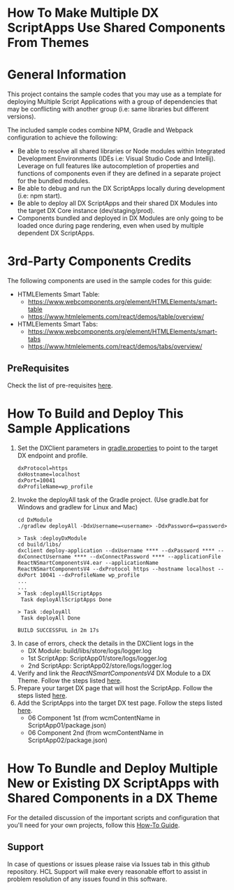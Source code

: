 # How To Make Multiple DX ScriptApps Use Shared Components From Themes
# General Information
This project contains the sample codes that you may use as a template for deploying Multiple Script Applications with a group of dependencies that may be conflicting with another group (i.e: same libraries but different versions).

The included sample codes combine NPM, Gradle and Webpack configuration to achieve the following:
- Be able to resolve all shared libraries or Node modules within Integrated Development Environments (IDEs i.e: Visual Studio Code and Intellij). Leverage on full features like autocompletion of properties and functions of components even if they are defined in a separate project for the bundled modules.
- Be able to debug and run the DX ScriptApps locally during development (i.e: npm start).
- Be able to deploy all DX ScriptApps and their shared DX Modules into the target DX Core instance (dev/staging/prod).
- Components bundled and deployed in DX Modules are only going to be loaded once during page rendering, even when used by multiple dependent DX ScriptApps.

# 3rd-Party Components Credits
The following components are used in the sample codes for this guide:
- HTMLElements Smart Table:
    - https://www.webcomponents.org/element/HTMLElements/smart-table
    - https://www.htmlelements.com/react/demos/table/overview/
- HTMLElements Smart Tabs:
    - https://www.webcomponents.org/element/HTMLElements/smart-tabs
    - https://www.htmlelements.com/react/demos/tabs/overview/

## PreRequisites
Check the list of pre-requisites [here](https://pages.git.cwp.pnp-hcl.com/CWPdoc/dx-mkdocs/in-progress/guide_me/tutorials/scriptapps/pre_requisites/).

#  How To Build and Deploy This Sample Applications
1. Set the DXClient parameters in [gradle.properties](gradle.properties) to point to the target DX endpoint and profile.
    ```
   dxProtocol=https
   dxHostname=localhost
   dxPort=10041
   dxProfileName=wp_profile
    ```
2. Invoke the deployAll task of the Gradle project. (Use gradle.bat for Windows and gradlew for Linux and Mac)
    ``` 
    cd DxModule
    ./gradlew deployAll -DdxUsername=<username> -DdxPassword=<password>
    ``` 
    ``` 
    > Task :deployDxModule
    cd build/libs/
    dxclient deploy-application --dxUsername **** --dxPassword **** --dxConnectUsername **** --dxConnectPassword **** --applicationFile ReactNSmartComponentsV4.ear --applicationName ReactNSmartComponentsV4 --dxProtocol https --hostname localhost --dxPort 10041 --dxProfileName wp_profile
    ...
    ...
    > Task :deployAllScriptApps
     Task deployAllScriptApps Done
    
    > Task :deployAll
     Task deployAll Done
    
    BUILD SUCCESSFUL in 2m 17s
    ```
5. In case of errors, check the details in the DXClient logs in the
    - DX Module: build/libs/store/logs/logger.log
    - 1st ScriptApp: ScriptApp01/store/logs/logger.log
    - 2nd ScriptApp: ScriptApp02/store/logs/logger.log
6. Verify and link the _ReactNSmartComponentsV4_ DX Module to a DX Theme. Follow the steps listed [here](https://pages.git.cwp.pnp-hcl.com/CWPdoc/dx-mkdocs/in-progress/guide_me/tutorials/scriptapps/common-setup/post-deployment/verify_link_module_to_theme/).
8. Prepare your target DX page that will host the ScriptApp. Follow the steps listed [here](https://pages.git.cwp.pnp-hcl.com/CWPdoc/dx-mkdocs/in-progress/guide_me/tutorials/scriptapps/common-setup/post-deployment/prepare_dx_page/).
9. Add the ScriptApps into the target DX test page. Follow the steps listed [here](https://pages.git.cwp.pnp-hcl.com/CWPdoc/dx-mkdocs/in-progress/guide_me/tutorials/scriptapps/common-setup/post-deployment/add_scriptapp_to_page/).
    - 06 Component 1st (from wcmContentName in ScriptApp01/package.json)
    - 06 Component 2nd (from wcmContentName in ScriptApp02/package.json)

# How To Bundle and Deploy Multiple New or Existing DX ScriptApps with Shared Components in a DX Theme
For the detailed discussion of the important scripts and configuration that you'll need for your own projects, follow this [How-To Guide](https://pages.git.cwp.pnp-hcl.com/CWPdoc/dx-mkdocs/in-progress/guide_me/tutorials/scriptapps/how_to/06_theme_component_in_app/).

## Support

In case of questions or issues please raise via Issues tab in this github repository. HCL Support will make every reasonable effort to assist in problem resolution of any issues found in this software.
